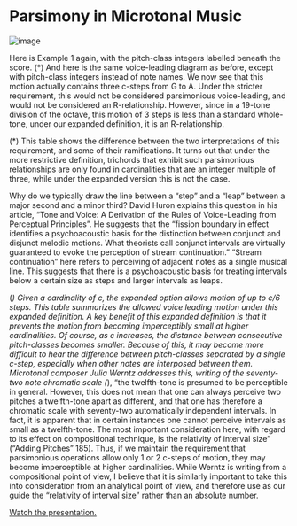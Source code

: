 # Parsimony in Microtonal Music

![image](https://github.com/ghartmann4/portfolio/assets/65510790/4b888974-6a17-42ea-81b1-087341d9171a)


Here is Example 1 again, with the pitch-class integers labelled beneath the score. (*) And here is the same voice-leading diagram as before, except with pitch-class integers instead of note names. We now see that this motion actually contains three c-steps from G to A. Under the stricter requirement, this would not be considered parsimonious voice-leading, and would not be considered an R-relationship. However, since in a 19-tone division of the octave, this motion of 3 steps is less than a standard whole-tone, under our expanded definition,  it is an R-relationship.

(*) This table shows the difference between the two interpretations of this requirement, and some of their ramifications. It turns out that under the more restrictive definition, trichords that exhibit such parsimonious relationships are only found in cardinalities that are an integer multiple of three, while under the expanded version this is not the case.

Why do we typically draw the line between a “step” and a “leap” between a major second and a minor third? David Huron explains this question in his article, “Tone and Voice: A Derivation of the Rules of Voice-Leading from Perceptual Principles”. He suggests that the “fission boundary in effect identifies a psychoacoustic basis for the distinction between conjunct and disjunct melodic motions. What theorists call conjunct intervals are virtually guaranteed to evoke the perception of stream continuation.” “Stream continuation” here refers to perceiving of adjacent notes as a single musical line. This suggests that there is a psychoacoustic basis for treating intervals below a certain size as steps­­ and larger intervals as leaps.

(*) Given a cardinality of c, the expanded option allows motion of up to c/6 steps. This table summarizes the allowed voice leading motion under this expanded definition. A key benefit of this expanded definition is that it prevents the motion from becoming imperceptibly small at higher cardinalities. Of course, as c increases, the distance between consecutive pitch-classes becomes smaller. Because of this, it may become more difficult to hear the difference between pitch-classes separated by a single c-step, especially when other notes are interposed between them. Microtonal composer Julia Werntz addresses this, writing of the seventy-two note chromatic scale (*), “the twelfth-tone is presumed to be perceptible in general. However, this does not mean that one can always perceive two pitches a twelfth-tone apart as different, and that one has therefore a chromatic scale with seventy-two automatically independent intervals. In fact, it is apparent that in certain instances one cannot perceive intervals as small as a twelfth-tone. The most important consideration here, with regard to its effect on compositional technique, is the relativity of interval size” (“Adding Pitches” 185). Thus, if we maintain the requirement that parsimonious operations allow only 1 or 2 c-steps of motion, they may become imperceptible at higher cardinalities.  While Werntz is writing from a compositional point of view, I believe that it is similarly important to take this into consideration from an analytical point of view, and therefore use as our guide the “relativity of interval size” rather than an absolute number.



[Watch the presentation.](https://youtu.be/nT_NuaeOyCs)
